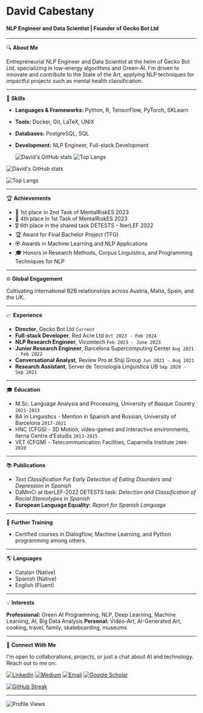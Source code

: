 # David Cabestany
#### NLP Engineer and Data Scientist | Founder of Gecko Bot Ltd

---

🔍 **About Me**

Entrepreneurial NLP Engineer and Data Scientist at the helm of Gecko Bot Ltd, specializing in low-energy algorithms and Green-AI. I'm driven to innovate and contribute to the State of the Art, applying NLP techniques for impactful projects such as mental health classification.

---

🔧 **Skills**

- **Languages & Frameworks:** Python, R, TensorFlow, PyTorch, SKLearn
  
- **Tools:** Docker, Git, LaTeX, UNIX
- **Databases:** PostgreSQL, SQL
- **Development:** NLP Engineer, Full-stack Development

  ![David's GitHub stats](https://github-readme-stats.vercel.app/api?username=DavidCabestany&count_private=true&show_icons=true&theme=shadow_green ) ![Top Langs](https://github-readme-stats.vercel.app/api/top-langs/?username=DavidCabestany&hide=jupyter%20notebook&layout=compact&theme=shadow_green )


![David's GitHub stats](https://github-readme-stats-lemon-seven.vercel.app/api?username=DavidCabestany&show_icons=true&count_private=true&theme=default)

![Top Langs](https://github-readme-stats-lemon-seven.vercel.app/api/top-langs/?username=DavidCabestany&layout=compact&count_private=true&theme=default)

---

🏆 **Achievements**

- 🥇 1st place in 2nd Task of MentalRiskES 2023
- 🏅 4th place in 1st Task of MentalRiskES 2023
- 🎖 6th place in the shared task DETESTS - IberLEF 2022
- 🏆 Award for Final Bachelor Project (TFG)
- 🏵 Awards in Machine Learning and NLP Applications
- 🎓 Honors in Research Methods, Corpus Linguistics, and Programming Techniques for NLP

---

🌐 **Global Engagement**

Cultivating international B2B relationships across Austria, Malta, Spain, and the UK.

---

📈 **Experience**

- **Director**, Gecko Bot Ltd `Current`
- **Full-stack Developer**, Red Acre Ltd `Oct 2023 - Feb 2024`
- **NLP Research Engineer**, Vicomtech `Feb 2023 - June 2023`
- **Junior Research Engineer**, Barcelona Supercomputing Center `Aug 2021 - Feb 2022`
- **Conversational Analyst**, Review Pro at Shiji Group `Jun 2021 - Aug 2021`
- **Research Assistant**, Servei de Tecnologia Linguistica UB `Sep 2020 - Sep 2021`

---

🎓 **Education**

- M.Sc. Language Analysis and Processing, University of Basque Country `2021-2023`
- BA in Linguistics - Mention in Spanish and Russian, University of Barcelona `2017-2021`
- HNC (CFGS) - 3D Motion, video-games and Interactive environments, Ilerna Centre d’Estudis `2013-2015`
- VET (CFGM) - Telecommunication Facilities, Caparrella Institute `2009-2010`

---

📚 **Publications**

- _Text Classification For Early Detection of Eating Disorders and Depression in Spanish_
- DaMinCi at IberLEF-2022 DETESTS task: _Detection and Classification of Racial Stereotypes in Spanish_
- **European Language Equality:** _Report for Spanish Language_

---

🚀 **Further Training**

- Certified courses in Dialogflow, Machine Learning, and Python programming among others.

---

🌎 **Languages**

- Catalan (Native)
- Spanish (Native)
- English (Fluent)

---

💡 **Interests**

**Professional:** Green AI Programming, NLP, Deep Learning, Machine Learning, AI, Big Data Analysis
**Personal:** Video-Art, AI-Generated Art, cooking, travel, family, skateboarding, museums

---

🤝 **Connect With Me**

I'm open to collaborations, projects, or just a chat about AI and technology. Reach out to me on:

[![LinkedIn](https://img.shields.io/badge/-LinkedIn-blue?style=flat-square&logo=LinkedIn&logoColor=white)](https://www.linkedin.com/in/david-cabestany/)
[![Medium](https://img.shields.io/badge/-Medium-black?style=flat-square&logo=Medium&logoColor=white)](https://medium.com/@dcabesma)
[![Email](https://img.shields.io/badge/-Email-red?style=flat-square&logo=Gmail&logoColor=white)](mailto:dcabesma@gmail.com)
[![Google Scholar](https://img.shields.io/badge/-Google_Scholar-4285F4?style=flat-square&logo=GoogleScholar&logoColor=white)](https://scholar.google.com/citations?user=habwl94AAAAJ&hl=en)

[![GitHub Streak](https://github-readme-streak-stats.herokuapp.com?user=DavidCabestany&theme=whatsapp-light2&card_width=380&hide_longest_streak=true)](https://git.io/streak-stats)

---
![Profile Views](https://komarev.com/ghpvc/?username=DavidCabestany)
